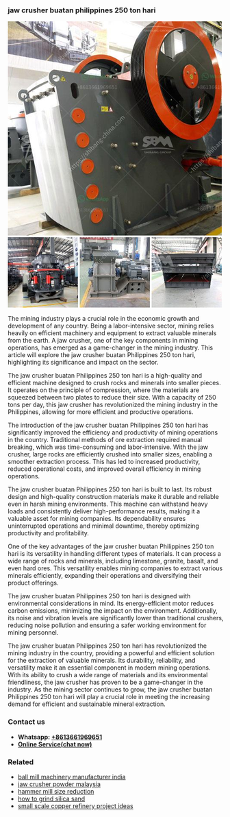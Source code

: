 <h3>jaw crusher buatan philippines 250 ton hari</h3><img src='1706773292.jpg' alt=''><p>The mining industry plays a crucial role in the economic growth and development of any country. Being a labor-intensive sector, mining relies heavily on efficient machinery and equipment to extract valuable minerals from the earth. A jaw crusher, one of the key components in mining operations, has emerged as a game-changer in the mining industry. This article will explore the jaw crusher buatan Philippines 250 ton hari, highlighting its significance and impact on the sector.</p><p>The jaw crusher buatan Philippines 250 ton hari is a high-quality and efficient machine designed to crush rocks and minerals into smaller pieces. It operates on the principle of compression, where the materials are squeezed between two plates to reduce their size. With a capacity of 250 tons per day, this jaw crusher has revolutionized the mining industry in the Philippines, allowing for more efficient and productive operations.</p><p>The introduction of the jaw crusher buatan Philippines 250 ton hari has significantly improved the efficiency and productivity of mining operations in the country. Traditional methods of ore extraction required manual breaking, which was time-consuming and labor-intensive. With the jaw crusher, large rocks are efficiently crushed into smaller sizes, enabling a smoother extraction process. This has led to increased productivity, reduced operational costs, and improved overall efficiency in mining operations.</p><p>The jaw crusher buatan Philippines 250 ton hari is built to last. Its robust design and high-quality construction materials make it durable and reliable even in harsh mining environments. This machine can withstand heavy loads and consistently deliver high-performance results, making it a valuable asset for mining companies. Its dependability ensures uninterrupted operations and minimal downtime, thereby optimizing productivity and profitability.</p><p>One of the key advantages of the jaw crusher buatan Philippines 250 ton hari is its versatility in handling different types of materials. It can process a wide range of rocks and minerals, including limestone, granite, basalt, and even hard ores. This versatility enables mining companies to extract various minerals efficiently, expanding their operations and diversifying their product offerings.</p><p>The jaw crusher buatan Philippines 250 ton hari is designed with environmental considerations in mind. Its energy-efficient motor reduces carbon emissions, minimizing the impact on the environment. Additionally, its noise and vibration levels are significantly lower than traditional crushers, reducing noise pollution and ensuring a safer working environment for mining personnel.</p><p>The jaw crusher buatan Philippines 250 ton hari has revolutionized the mining industry in the country, providing a powerful and efficient solution for the extraction of valuable minerals. Its durability, reliability, and versatility make it an essential component in modern mining operations. With its ability to crush a wide range of materials and its environmental friendliness, the jaw crusher has proven to be a game-changer in the industry. As the mining sector continues to grow, the jaw crusher buatan Philippines 250 ton hari will play a crucial role in meeting the increasing demand for efficient and sustainable mineral extraction.</p><h3>Contact us</h3><ul><li><strong>Whatsapp:&nbsp;<a href="https://wa.me/8613661969651">+8613661969651</a></strong></li><li><a href="https://swt.shibang-china.com/?git&amp;zhl&amp;jaw crusher buatan philippines 250 ton hari"><strong>Online Service(chat now)</strong></a></li></ul><h3>Related</h3><ul><li><a href='ball mill machinery manufacturer india.md'>ball mill machinery manufacturer india</a></li><li><a href='jaw crusher powder malaysia.md'>jaw crusher powder malaysia</a></li><li><a href='hammer mill size reduction.md'>hammer mill size reduction</a></li><li><a href='how to grind silica sand.md'>how to grind silica sand</a></li><li><a href='small scale copper refinery project ideas.md'>small scale copper refinery project ideas</a></li></ul>